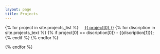 ```yaml
---
layout: page
title: Projects
---
```


{% for project in site.projects_list %}
   &nbsp;&nbsp;&nbsp; <a href="{{ project[1] }}">{{ project[0] }}</a>
      {% for discription in site.projects_text %}
         {% if project[0] == discription[0]}
            - {{discription[1]}};
         {% endif %}
      {% endfor %}   

{% endfor %}
